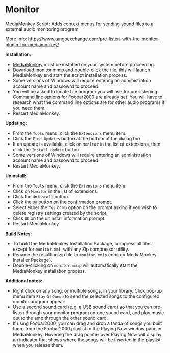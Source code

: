Monitor
=======

MediaMonkey Script: Adds context menus for sending sound files to a external audio monitoring program

More Info: <https://www.tangoexchange.com/pre-listen-with-the-monitor-plugin-for-mediamonkey/>

**Installation:**

* [MediaMonkey](https://www.mediamonkey.com/) must be installed on your system before proceeding.
* Download [monitor.mmip](https://github.com/wpkc/Monitor/blob/master/monitor.mmip) and double-click the file, this will launch MediaMonkey and start the script installation process.
* Some versions of Windows will require entering an administration account name and passowrd to proceed.
* You will be asked to locate the program you will use for pre-listening. Command line options for [Foobar2000](http://www.foobar2000.com/) are already set. You will have to research what the command line options are for other audio programs if you need them.
* Restart MediaMonkey.

**Updating:**

* From the `Tools` menu, click the `Extensions` menu item.
* Click the `Find Updates` button at the bottom of the dialog box.
* If an update is available, click on `Monitor` in the list of extensions, then click the `Install Update` button.
* Some versions of Windows will require entering an administration account name and passowrd to proceed.
* Restart MediaMonkey.

**Uninstall:**

* From the `Tools` menu, click the `Extensions` menu item.
* Click on `Monitor` in the list of extensions.
* Click the `Uninstall` button.
* Click the `OK` button on the confirmation prompt.
* Select either the `Yes` or `No` option on the prompt asking if you wish to delete registry settings created by the script.
* Click `OK` on the uninstall information prompt.
* Restart MediaMonkey.

**Build Notes:**

* To build the MediaMonkey Installation Package, compress all files, except for `monitor.xml`, with any Zip compressor utility. 
* Rename the resulting zip file to `monitor.mmip` (mmip = MediaMonkey Installer Package).
* Double-clicking on `monitor.mmip` will automatically start the MediaMonkey installation process.

**Additional notes:**

* Right click on any song, or multiple songs, in your library. Click pop-up menu item `Play` or `Queue` to send the selected songs 
  to the configured monitor program appear.
* Use a second sound card (e.g. a USB sound card) so that you can pre-listen through your monitor program on
  one sound card, and play music out to the amp through the other sound card.
* If using Foobar2000, you can drag and drop a tanda of songs you built there from the Foobar2000 playlist to the Playing Now window pane in MediaMonkey. Hovering the drag pointer over Playing Now will display an indicator that shows where the songs will be inserted in the playlist when you release them.

